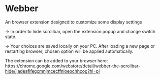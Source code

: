 # Webber
An browser extension designed to customize some display settings

-> In order to hide scrollbar, open the extension popup and change switch state.

-> Your choices are saved locally on your PC. After loading a new page or restarting browser, chosen option will be applied automatically.

The extension can be added to your browser here: https://chrome.google.com/webstore/detail/webber-the-scrollbar-hide/jiadeaflfegcmnjmcecffnloeochhcog?hl=pl
